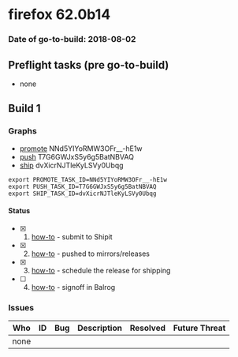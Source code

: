 # firefox 62.0b14

### Date of go-to-build: 2018-08-02

## Preflight tasks (pre go-to-build)
- none

## Build 1  

### Graphs
* [promote](https://tools.taskcluster.net/push-inspector/#/NNd5YIYoRMW3OFr__-hE1w) NNd5YIYoRMW3OFr__-hE1w
* [push](https://tools.taskcluster.net/push-inspector/#/T7G6GWJxS5y6g5BatNBVAQ) T7G6GWJxS5y6g5BatNBVAQ
* [ship](https://tools.taskcluster.net/push-inspector/#/dvXicrNJTleKyLSVy0Ubqg) dvXicrNJTleKyLSVy0Ubqg
```
export PROMOTE_TASK_ID=NNd5YIYoRMW3OFr__-hE1w
export PUSH_TASK_ID=T7G6GWJxS5y6g5BatNBVAQ
export SHIP_TASK_ID=dvXicrNJTleKyLSVy0Ubqg
```


#### Status
- [x] 1.  [how-to](https://wiki.mozilla.org/Release:Release_Automation_on_Mercurial:Starting_a_Release#Submit_to_Ship_It)  - submit to Shipit
- [x] 2.  [how-to](https://github.com/mozilla-releng/releasewarrior-2.0/blob/master/docs/release-promotion/desktop/howto.md#push-artifacts-to-releases-directory)  - pushed to mirrors/releases
- [x] 3.  [how-to](https://github.com/mozilla-releng/releasewarrior-2.0/blob/master/docs/release-promotion/desktop/howto.md#ship-the-release)  - schedule the release for shipping
- [ ] 4.  [how-to](https://github.com/mozilla-releng/releasewarrior-2.0/blob/master/docs/release-promotion/desktop/howto.md#obtain-sign-offs-for-changes)  - signoff in Balrog

### Issues
| Who                 | ID               | Bug                                                                 | Description                | Resolved                | Future Threat                |
| ------------------- | ---------------- | ------------------------------------------------------------------- | -------------------------- | ----------------------- | ---------------------------- |
| none | | | | | |

